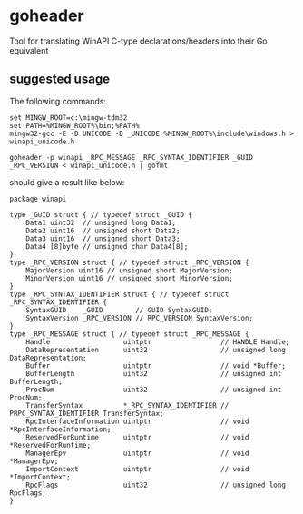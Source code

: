 goheader
========

Tool for translating WinAPI C-type declarations/headers into their Go equivalent

suggested usage
---------------

The following commands:

	set MINGW_ROOT=c:\mingw-tdm32
	set PATH=%MINGW_ROOT%\bin;%PATH%
	mingw32-gcc -E -D UNICODE -D _UNICODE %MINGW_ROOT%\include\windows.h > winapi_unicode.h
	
	goheader -p winapi _RPC_MESSAGE _RPC_SYNTAX_IDENTIFIER _GUID _RPC_VERSION < winapi_unicode.h | gofmt

should give a result like below:

	package winapi
	
	type _GUID struct { // typedef struct _GUID {
		Data1 uint32  // unsigned long Data1;
		Data2 uint16  // unsigned short Data2;
		Data3 uint16  // unsigned short Data3;
		Data4 [8]byte // unsigned char Data4[8];
	}
	type _RPC_VERSION struct { // typedef struct _RPC_VERSION {
		MajorVersion uint16 // unsigned short MajorVersion;
		MinorVersion uint16 // unsigned short MinorVersion;
	}
	type _RPC_SYNTAX_IDENTIFIER struct { // typedef struct _RPC_SYNTAX_IDENTIFIER {
		SyntaxGUID    _GUID        // GUID SyntaxGUID;
		SyntaxVersion _RPC_VERSION // RPC_VERSION SyntaxVersion;
	}
	type _RPC_MESSAGE struct { // typedef struct _RPC_MESSAGE {
		Handle                  uintptr                 // HANDLE Handle;
		DataRepresentation      uint32                  // unsigned long DataRepresentation;
		Buffer                  uintptr                 // void *Buffer;
		BufferLength            uint32                  // unsigned int BufferLength;
		ProcNum                 uint32                  // unsigned int ProcNum;
		TransferSyntax          *_RPC_SYNTAX_IDENTIFIER // PRPC_SYNTAX_IDENTIFIER TransferSyntax;
		RpcInterfaceInformation uintptr                 // void *RpcInterfaceInformation;
		ReservedForRuntime      uintptr                 // void *ReservedForRuntime;
		ManagerEpv              uintptr                 // void *ManagerEpv;
		ImportContext           uintptr                 // void *ImportContext;
		RpcFlags                uint32                  // unsigned long RpcFlags;
	}
